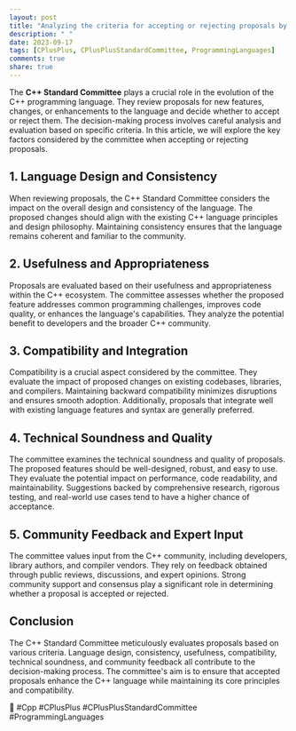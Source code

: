 ```yaml
---
layout: post
title: "Analyzing the criteria for accepting or rejecting proposals by the C++ Standard Committee"
description: " "
date: 2023-09-17
tags: [CPlusPlus, CPlusPlusStandardCommittee, ProgrammingLanguages]
comments: true
share: true
---
```


The **C++ Standard Committee** plays a crucial role in the evolution of the C++ programming language. They review proposals for new features, changes, or enhancements to the language and decide whether to accept or reject them. The decision-making process involves careful analysis and evaluation based on specific criteria. In this article, we will explore the key factors considered by the committee when accepting or rejecting proposals.

## 1. Language Design and Consistency
When reviewing proposals, the C++ Standard Committee considers the impact on the overall design and consistency of the language. The proposed changes should align with the existing C++ language principles and design philosophy. Maintaining consistency ensures that the language remains coherent and familiar to the community.

## 2. Usefulness and Appropriateness
Proposals are evaluated based on their usefulness and appropriateness within the C++ ecosystem. The committee assesses whether the proposed feature addresses common programming challenges, improves code quality, or enhances the language's capabilities. They analyze the potential benefit to developers and the broader C++ community.

## 3. Compatibility and Integration
Compatibility is a crucial aspect considered by the committee. They evaluate the impact of proposed changes on existing codebases, libraries, and compilers. Maintaining backward compatibility minimizes disruptions and ensures smooth adoption. Additionally, proposals that integrate well with existing language features and syntax are generally preferred.

## 4. Technical Soundness and Quality
The committee examines the technical soundness and quality of proposals. The proposed features should be well-designed, robust, and easy to use. They evaluate the potential impact on performance, code readability, and maintainability. Suggestions backed by comprehensive research, rigorous testing, and real-world use cases tend to have a higher chance of acceptance.

## 5. Community Feedback and Expert Input
The committee values input from the C++ community, including developers, library authors, and compiler vendors. They rely on feedback obtained through public reviews, discussions, and expert opinions. Strong community support and consensus play a significant role in determining whether a proposal is accepted or rejected.

## Conclusion
The C++ Standard Committee meticulously evaluates proposals based on various criteria. Language design, consistency, usefulness, compatibility, technical soundness, and community feedback all contribute to the decision-making process. The committee's aim is to ensure that accepted proposals enhance the C++ language while maintaining its core principles and compatibility.

🔬 #Cpp #CPlusPlus #CPlusPlusStandardCommittee #ProgrammingLanguages